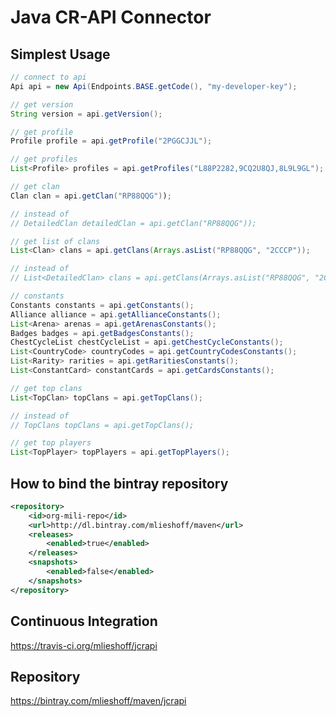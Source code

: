 # Java CR-API Connector

## Simplest Usage ##

```java
// connect to api
Api api = new Api(Endpoints.BASE.getCode(), "my-developer-key");
```

```java
// get version
String version = api.getVersion();
```

```java
// get profile
Profile profile = api.getProfile("2PGGCJJL");
```

```java
// get profiles
List<Profile> profiles = api.getProfiles("L88P2282,9CQ2U8QJ,8L9L9GL");
```

```java
// get clan
Clan clan = api.getClan("RP88QQG"));

// instead of
// DetailedClan detailedClan = api.getClan("RP88QQG"));
```

```java
// get list of clans
List<Clan> clans = api.getClans(Arrays.asList("RP88QQG", "2CCCP"));

// instead of
// List<DetailedClan> clans = api.getClans(Arrays.asList("RP88QQG", "2CCCP"));
```

```java
// constants
Constants constants = api.getConstants();
Alliance alliance = api.getAllianceConstants();
List<Arena> arenas = api.getArenasConstants();
Badges badges = api.getBadgesConstants();
ChestCycleList chestCycleList = api.getChestCycleConstants();
List<CountryCode> countryCodes = api.getCountryCodesConstants();
List<Rarity> rarities = api.getRaritiesConstants();
List<ConstantCard> constantCards = api.getCardsConstants();
```

```java
// get top clans
List<TopClan> topClans = api.getTopClans();

// instead of
// TopClans topClans = api.getTopClans();
```

```java
// get top players
List<TopPlayer> topPlayers = api.getTopPlayers();
```

## How to bind the bintray repository ##

```xml
<repository>
    <id>org-mili-repo</id>
    <url>http://dl.bintray.com/mlieshoff/maven</url>
    <releases>
        <enabled>true</enabled>
    </releases>
    <snapshots>
        <enabled>false</enabled>
    </snapshots>
</repository>
```
## Continuous Integration ##

https://travis-ci.org/mlieshoff/jcrapi

## Repository ##

https://bintray.com/mlieshoff/maven/jcrapi


